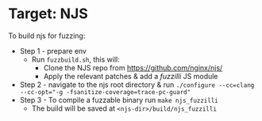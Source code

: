 # Target: NJS

To build njs for fuzzing:
* Step 1 - prepare env
    * Run `fuzzbuild.sh`, this will:
        * Clone the NJS repo from https://github.com/nginx/njs/
        * Apply the relevant patches & add a _fuzzilli_ JS module
* Step 2 - navigate to the njs root directory & run `./configure --cc=clang --cc-opt="-g -fsanitize-coverage=trace-pc-guard"`
* Step 3 - To compile a fuzzable binary run `make njs_fuzzilli`
    * The build will be saved at `<njs-dir>/build/njs_fuzzilli`

